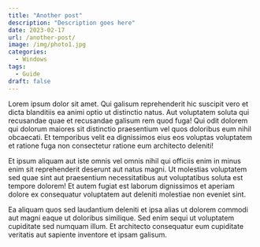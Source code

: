 ```yaml
---
title: "Another post"
description: "Description goes here"
date: 2023-02-17
url: /another-post/
image: /img/photo1.jpg
categories:
  - Windows
tags:
  - Guide
draft: false
---
```


Lorem ipsum dolor sit amet. Qui galisum reprehenderit hic suscipit vero et dicta blanditiis ea animi optio ut distinctio natus. Aut voluptatem soluta qui recusandae quae et recusandae galisum rem quod fuga! Qui odit dolorem qui dolorum maiores sit distinctio praesentium vel quos doloribus eum nihil obcaecati. Et temporibus velit ea dignissimos eius eos voluptas voluptatem et ratione fuga non consectetur ratione eum architecto deleniti!

Et ipsum aliquam aut iste omnis vel omnis nihil qui officiis enim in minus enim sit reprehenderit deserunt aut natus magni. Ut molestias voluptatem sed quae sint aut praesentium necessitatibus aut voluptatibus soluta est tempore dolorem! Et autem fugiat est laborum dignissimos et aperiam dolore ex consequatur voluptatem aut deleniti molestiae non eveniet sint.

Ea aliquam quos sed laudantium deleniti et ipsa alias ut dolorem commodi aut magni eaque ut doloribus similique. Sed enim sequi ut voluptatem cupiditate sed numquam illum. Et architecto consequatur eum cupiditate veritatis aut sapiente inventore et ipsam galisum.

